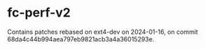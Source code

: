 # fc-perf-v2

Contains patches rebased on ext4-dev on 2024-01-16, on commit
68da4c44b994aea797eb9821acb3a4a36015293e.
